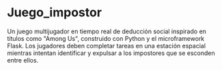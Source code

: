 # Juego_impostor
Un juego multijugador en tiempo real de deducción social inspirado en títulos como "Among Us", construido con Python y el microframework Flask. Los jugadores deben completar tareas en una estación espacial mientras intentan identificar y expulsar a los impostores que se esconden entre ellos.
